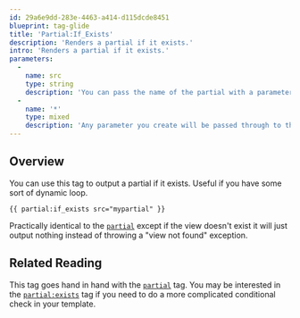 ```yaml
---
id: 29a6e9dd-283e-4463-a414-d115dcde8451
blueprint: tag-glide
title: 'Partial:If_Exists'
description: 'Renders a partial if it exists.'
intro: 'Renders a partial if it exists.'
parameters:
  -
    name: src
    type: string
    description: 'You can pass the name of the partial with a parameter instead of tag argument. Example: `src="cards/author_bio"` or `:src="var_name"`.'
  -
    name: '*'
    type: mixed
    description: 'Any parameter you create will be passed through to the partial as a variable.'
---
```

## Overview

You can use this tag to output a partial if it exists. Useful if you have some sort of dynamic loop.

```
{{ partial:if_exists src="mypartial" }}
```

Practically identical to the [`partial`](/tags/partial) except if the view doesn't exist it will just output
nothing instead of throwing a "view not found" exception.

## Related Reading

This tag goes hand in hand with the [`partial`](/tags/partial) tag.
You may be interested in the [`partial:exists`](/tags/partial-exists) tag if you need to do a more
complicated conditional check in your template.
